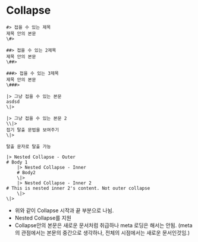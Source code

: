 # Collapse

```nd
#> 접을 수 있는 제목
제목 안의 본문
\#>

##> 접을 수 있는 2제목
제목 안의 본문
\##>

###> 접을 수 있는 3제목
제목 안의 본문
\###>

|> 그냥 접을 수 있는 본문
asdsd
\|>

|> 그냥 접을 수 있는 본문 2
\\|>
접기 탈출 문법을 보여주기
\|>

탈출 문자로 탈출 가능

|> Nested Collapse - Outer
# Body 1
    |> Nested Collapse - Inner
    # Body2
    \|>
    |> Nested Collapse - Inner 2
# This is nested inner 2's content. Not outer collapse
    \|>
\|>
```

- 위와 같이 Collapse 시작과 끝 부분으로 나뉨.
- Nested Collapse를 지원
- Collapse안의 본문은 새로운 문서처럼 취급하나 meta 로딩은 해서는 안됨. (meta의 관점에서는 본문의 중간으로 생각하나, 전체의 시점에서는 새로운 문서인것임.)

